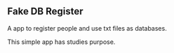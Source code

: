 ## Fake DB Register

A app to register people and use txt files as databases.

This simple app has studies purpose. 